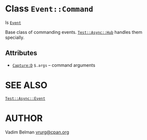 Class `Event::Command`
======================

Is [`Event`](https://github.com/vrurg/raku-Test-Async/blob/v0.1.4/docs/md/Test/Async/Event.md)

Base class of commanding events. [`Test::Async::Hub`](https://github.com/vrurg/raku-Test-Async/blob/v0.1.4/docs/md/Test/Async/Hub.md) handles them specially.

Attributes
----------

  * [`Capture:D`](https://docs.raku.org/type/Capture) `$.args` – command arguments

SEE ALSO
========

[`Test::Async::Event`](https://github.com/vrurg/raku-Test-Async/blob/v0.1.4/docs/md/Test/Async/Event.md)

AUTHOR
======

Vadim Belman <vrurg@cpan.org>

